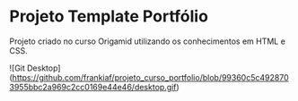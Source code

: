 # Projeto Template Portfólio 
Projeto criado no curso Origamid utilizando os conhecimentos em HTML e CSS.

![Git Desktop] (https://github.com/frankiaf/projeto_curso_portfolio/blob/99360c5c4928703955bbc2a969c2cc0169e44e46/desktop.gif)
